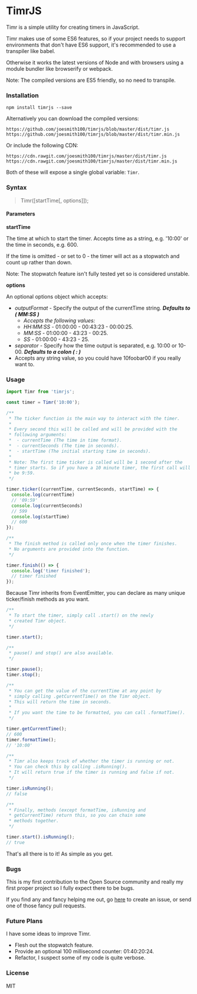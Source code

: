 # TimrJS
Timr is a simple utility for creating timers in JavaScript.

Timr makes use of some ES6 features, so if your project needs to support environments that don't have ES6 support, it's recommended to use a transpiler like babel.

Otherwise it works the latest versions of Node and with browsers using a module bundler like browserify or webpack.

Note: The compiled versions are ES5 friendly, so no need to transpile.
### Installation
```
npm install timrjs --save
```
Alternatively you can download the compiled versions:
```
https://github.com/joesmith100/timrjs/blob/master/dist/timr.js
https://github.com/joesmith100/timrjs/blob/master/dist/timr.min.js
```
Or include the following CDN:
```
https://cdn.rawgit.com/joesmith100/timrjs/master/dist/timr.js
https://cdn.rawgit.com/joesmith100/timrjs/master/dist/timr.min.js
```
Both of these will expose a single global variable: `Timr`.
### Syntax
> Timr([startTime[, options]]);

#### Parameters
**startTime**

The time at which to start the timer. Accepts time as a string, e.g. '10:00' or the time in seconds, e.g. 600.

If the time is omitted - or set to 0 - the timer will act as a stopwatch and count up rather than down.

Note: The stopwatch feature isn't fully tested yet so is considered unstable.

**options**

An optional options object which accepts:
 - _outputFormat_ - Specify the output of the currentTime string. **_Defaults to ( MM:SS )_**
   - _Accepts the following values:_
   - _HH:MM:SS_ - 01:00:00 - 00:43:23 - 00:00:25.
   - _MM:SS_ - 01:00:00 - 43:23 - 00:25.
   - _SS_ - 01:00:00 - 43:23 - 25.
 - _separator_ - Specify how the time output is separated, e.g. 10:00 or 10-00. **_Defaults to a colon ( : )_**
  - Accepts any string value, so you could have 10foobar00 if you really want to.

### Usage
```js
import Timr from 'timrjs';

const timer = Timr('10:00');

/**
 * The ticker function is the main way to interact with the timer.
 *
 * Every second this will be called and will be provided with the
 * following arguments:
 *  - currentTime (The time in time format).
 *  - currentSeconds (The time in seconds).
 *  - startTime (The initial starting time in seconds).
 *
 * Note: The first time ticker is called will be 1 second after the
 * timer starts. So if you have a 10 minute timer, the first call will
 * be 9:59.
 */

timer.ticker((currentTime, currentSeconds, startTime) => {
  console.log(currentTime)
  // '09:59'
  console.log(currentSeconds)
  // 599
  console.log(startTime)
  // 600
});

/**
 * The finish method is called only once when the timer finishes.
 * No arguments are provided into the function.
 */

timer.finish(() => {
  console.log('timer finished');
  // timer finished
});
```
Because Timr inherits from EventEmitter, you can declare as many unique ticker/finish methods as you want.
```js
/**
 * To start the timer, simply call .start() on the newly
 * created Timr object.
 */

timer.start();

/**
 * pause() and stop() are also available.
 */

timer.pause();
timer.stop();

/**
 * You can get the value of the currentTime at any point by
 * simply calling .getCurrentTime() on the Timr object.
 * This will return the time in seconds.
 *
 * If you want the time to be formatted, you can call .formatTime().
 */

timer.getCurrentTime();
// 600
timer.formatTime();
// '10:00'

/**
 * Timr also keeps track of whether the timer is running or not.
 * You can check this by calling .isRunning().
 * It will return true if the timer is running and false if not.
 */

timer.isRunning();
// false

/**
 * Finally, methods (except formatTime, isRunning and
 * getCurrentTime) return this, so you can chain some
 * methods together.
 */

timer.start().isRunning();
// true
```
That's all there is to it! As simple as you get.
### Bugs
This is my first contribution to the Open Source community and really my first proper project so I fully expect there to be bugs.

If you find any and fancy helping me out, go [here](https://github.com/joesmith100/timrjs/issues) to create an issue, or send one of those fancy pull requests.
### Future Plans
I have some ideas to improve Timr.
 - Flesh out the stopwatch feature.
 - Provide an optional 100 millisecond counter: 01:40:20:24.
 - Refactor, I suspect some of my code is quite verbose.

### License
MIT
